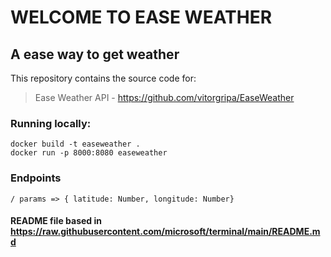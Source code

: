# WELCOME TO EASE WEATHER
## A ease way to get weather

This repository contains the source code for:<br>
>Ease Weather API - https://github.com/vitorgripa/EaseWeather

### Running locally:
    docker build -t easeweather .
    docker run -p 8000:8080 easeweather

### Endpoints
    / params => { latitude: Number, longitude: Number}


#### README file based in https://raw.githubusercontent.com/microsoft/terminal/main/README.md